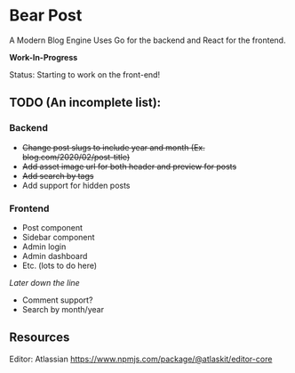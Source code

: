 # Bear Post
A Modern Blog Engine
Uses Go for the backend and React for the frontend.

**Work-In-Progress**

Status:
Starting to work on the front-end!

## TODO (An incomplete list):
### Backend
- ~~Change post slugs to include year and month (Ex. blog.com/2020/02/post-title)~~
- ~~Add asset image url for both header and preview for posts~~
- ~~Add search by tags~~
- Add support for hidden posts

### Frontend
- Post component
- Sidebar component
- Admin login
- Admin dashboard
- Etc. (lots to do here)

*Later down the line*
- Comment support?
- Search by month/year

## Resources
Editor: Atlassian https://www.npmjs.com/package/@atlaskit/editor-core
